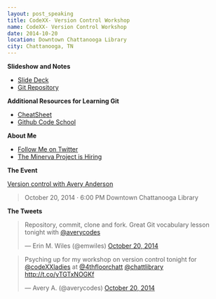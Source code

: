 ```yaml
---
layout: post_speaking
title: CodeXX- Version Control Workshop
name: CodeXX- Version Control Workshop
date: 2014-10-20
location: Downtown Chattanooga Library
city: Chattanooga, TN
---
```


**Slideshow and Notes**

* [Slide Deck](http://slides.com/averycodes/codexxladies/)
* [Git Repository](https://github.com/AveryWorkshops/teaching-git)

**Additional Resources for Learning Git**

* [CheatSheet](https://training.github.com/kit/downloads/github-git-cheat-sheet.pdf)
* [Github Code School](https://try.github.io/levels/1/challenges/1)

**About Me**

* [Follow Me on Twitter](http://twitter.com/averycodes)
* [The Minerva Project is Hiring](http://www.minervaproject.com/about/)

**The Event**

[Version control with Avery Anderson](http://www.meetup.com/CodeXX/events/207877662/)

> October 20, 2014 · 6:00 PM
> Downtown Chattanooga Library

**The Tweets**
<blockquote class="twitter-tweet" lang="en"><p>Repository, commit, clone and fork. Great Git vocabulary lesson tonight with <a href="https://twitter.com/averycodes">@averycodes</a></p>&mdash; Erin M. Wiles (@emwiles) <a href="https://twitter.com/emwiles/status/524336706091483137">October 20, 2014</a></blockquote>
<script async src="//platform.twitter.com/widgets.js" charset="utf-8"></script>

<blockquote class="twitter-tweet" lang="en"><p>Psyching up for my workshop on version control tonight for <a href="https://twitter.com/codeXXladies">@codeXXladies</a> at <a href="https://twitter.com/4thfloorchatt">@4thfloorchatt</a> <a href="https://twitter.com/chattlibrary">@chattlibrary</a> <a href="http://t.co/yTGTxNOGKf">http://t.co/yTGTxNOGKf</a></p>&mdash; Avery A. (@averycodes) <a href="https://twitter.com/averycodes/status/524274615762554880">October 20, 2014</a></blockquote>
<script async src="//platform.twitter.com/widgets.js" charset="utf-8"></script>

